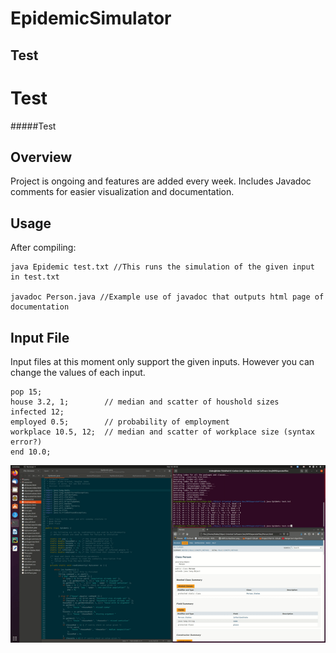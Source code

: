 # EpidemicSimulator

Test
-----

Test
=====

#####Test

## Overview

Project is ongoing and features are added every week. Includes Javadoc comments for easier visualization and documentation.

## Usage

After compiling:

```
java Epidemic test.txt //This runs the simulation of the given input in test.txt

javadoc Person.java //Example use of javadoc that outputs html page of documentation

```

## Input File

Input files at this moment only support the given inputs. However you can change the values of each input.

```
pop 15;
house 3.2, 1;        // median and scatter of houshold sizes
infected 12;
employed 0.5;        // probability of employment
workplace 10.5, 12;  // median and scatter of workplace size (syntax error?)
end 10.0;

```
![](Epidemic.gif)
